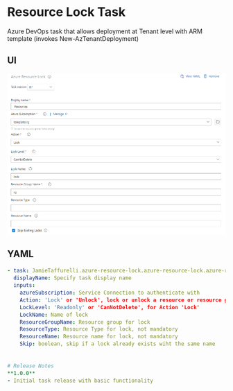 # Resource Lock Task
Azure DevOps task that allows deployment at Tenant level with ARM template (invokes New-AzTenantDeployment)

## UI

![Resource lock parameters](images/task-screenshot.png)

## YAML
```yaml
- task: JamieTaffurelli.azure-resource-lock.azure-resource-lock.azure-resource-lock@0
  displayName: Specify task display name
  inputs:
    azureSubscription: Service Connection to authenticate with
    Action: 'Lock' or 'Unlock', lock or unlock a resource or resource group
    LockLevel: 'Readonly' or 'CanNotDelete', for Action 'Lock'
    LockName: Name of lock
    ResourceGroupName: Resource group for lock
    ResourceType: Resource Type for lock, not mandatory
    ResourceName: Resource name for lock, not mandatory
    Skip: boolean, skip if a lock already exists wiht the same name


# Release Notes
**1.0.0**
- Initial task release with basic functionality
